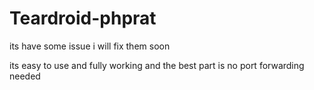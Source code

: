 # Teardroid-phprat


its have some issue i will fix them soon 

its easy to use and fully working and the best part is no port forwarding needed
